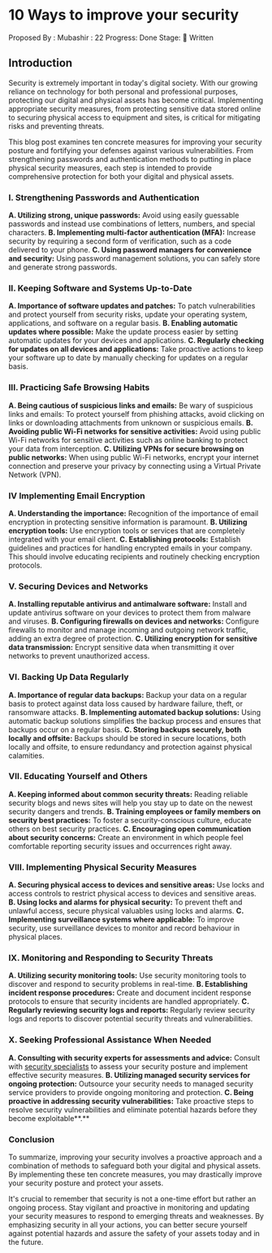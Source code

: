 # 10 Ways to improve your security

Proposed By : Mubashir
: 22
Progress: Done
Stage: 📝 Written

## Introduction

Security is extremely important in today's digital society. With our growing reliance on technology for both personal and professional purposes, protecting our digital and physical assets has become critical. Implementing appropriate security measures, from protecting sensitive data stored online to securing physical access to equipment and sites, is critical for mitigating risks and preventing threats.

This blog post examines ten concrete measures for improving your security posture and fortifying your defenses against various vulnerabilities. From strengthening passwords and authentication methods to putting in place physical security measures, each step is intended to provide comprehensive protection for both your digital and physical assets.

### **I. Strengthening Passwords and Authentication**

**A. Utilizing strong, unique passwords:** Avoid using easily guessable passwords and instead use combinations of letters, numbers, and special characters.
**B. Implementing multi-factor authentication (MFA):** Increase security by requiring a second form of verification, such as a code delivered to your phone.
**C. Using password managers for convenience and security:** Using password management solutions, you can safely store and generate strong passwords.

### **II. Keeping Software and Systems Up-to-Date**

**A. Importance of software updates and patches:** To patch vulnerabilities and protect yourself from security risks, update your operating system, applications, and software on a regular basis.
**B. Enabling automatic updates where possible:** Make the update process easier by setting automatic updates for your devices and applications.
**C. Regularly checking for updates on all devices and applications:** Take proactive actions to keep your software up to date by manually checking for updates on a regular basis.

### **III. Practicing Safe Browsing Habits**

**A. Being cautious of suspicious links and emails:** Be wary of suspicious links and emails: To protect yourself from phishing attacks, avoid clicking on links or downloading attachments from unknown or suspicious emails.
**B. Avoiding public Wi-Fi networks for sensitive activities:** Avoid using public Wi-Fi networks for sensitive activities such as online banking to protect your data from interception.
**C. Utilizing VPNs for secure browsing on public networks:** When using public Wi-Fi networks, encrypt your internet connection and preserve your privacy by connecting using a Virtual Private Network (VPN).

### **IV Implementing Email Encryption**

**A. Understanding the importance:** Recognition of the importance of email encryption in protecting sensitive information is paramount.
**B. Utilizing encryption tools:** Use encryption tools or services that are completely integrated with your email client.
**C. Establishing protocols:** Establish guidelines and practices for handling encrypted emails in your company. This should involve educating recipients and routinely checking encryption protocols.

### **V. Securing Devices and Networks**

**A. Installing reputable antivirus and antimalware software:** Install and update antivirus software on your devices to protect them from malware and viruses.
**B. Configuring firewalls on devices and networks:** Configure firewalls to monitor and manage incoming and outgoing network traffic, adding an extra degree of protection.
**C. Utilizing encryption for sensitive data transmission:** Encrypt sensitive data when transmitting it over networks to prevent unauthorized access.

### **VI. Backing Up Data Regularly**

**A. Importance of regular data backups:** Backup your data on a regular basis to protect against data loss caused by hardware failure, theft, or ransomware attacks.
**B. Implementing automated backup solutions:** Using automatic backup solutions simplifies the backup process and ensures that backups occur on a regular basis.
**C. Storing backups securely, both locally and offsite:** Backups should be stored in secure locations, both locally and offsite, to ensure redundancy and protection against physical calamities.

### **VII. Educating Yourself and Others**

**A. Keeping informed about common security threats:** Reading reliable security blogs and news sites will help you stay up to date on the newest security dangers and trends.
**B. Training employees or family members on security best practices:** To foster a security-conscious culture, educate others on best security practices.
**C. Encouraging open communication about security concerns:** Create an environment in which people feel comfortable reporting security issues and occurrences right away.

### **VIII. Implementing Physical Security Measures**

**A. Securing physical access to devices and sensitive areas:** Use locks and access controls to restrict physical access to devices and sensitive areas.
**B. Using locks and alarms for physical security:** To prevent theft and unlawful access, secure physical valuables using locks and alarms.
**C. Implementing surveillance systems where applicable:** To improve security, use surveillance devices to monitor and record behaviour in physical places.

### **IX. Monitoring and Responding to Security Threats**

**A. Utilizing security monitoring tools:** Use security monitoring tools to discover and respond to security problems in real-time.
**B. Establishing incident response procedures:** Create and document incident response protocols to ensure that security incidents are handled appropriately.
**C. Regularly reviewing security logs and reports:** Regularly review security logs and reports to discover potential security threats and vulnerabilities.

### **X. Seeking Professional Assistance When Needed**

**A. Consulting with security experts for assessments and advice:** Consult with [security specialists](https://snapsec.co/) to assess your security posture and implement effective security measures.
**B. Utilizing managed security services for ongoing protection:** Outsource your security needs to managed security service providers to provide ongoing monitoring and protection.
**C. Being proactive in addressing security vulnerabilities:** Take proactive steps to resolve security vulnerabilities and eliminate potential hazards before they become exploitable**.**

### Conclusion

To summarize, improving your security involves a proactive approach and a combination of methods to safeguard both your digital and physical assets. By implementing these ten concrete measures, you may drastically improve your security posture and protect your assets. 

It's crucial to remember that security is not a one-time effort but rather an ongoing process. Stay vigilant and proactive in monitoring and updating your security measures to respond to emerging threats and weaknesses. By emphasizing security in all your actions, you can better secure yourself against potential hazards and assure the safety of your assets today and in the future.